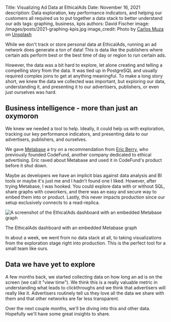 Title: Visualizing Ad Data at EthicalAds
Date: November 16, 2021
description: Data exploration, key performance indicators, and helping our customers all required us to put together a data stack to better understand our ads
tags: graphing, business, kpis
authors: David Fischer
image: /images/posts/2021-graphing-kpis.jpg
image_credit: <span>Photo by <a href="https://unsplash.com/@kmuza?utm_source=unsplash&amp;utm_medium=referral&amp;utm_content=creditCopyText">Carlos Muza</a> on <a href="https://unsplash.com/photos/hpjSkU2UYSU?utm_source=unsplash&amp;utm_medium=referral&amp;utm_content=creditCopyText">Unsplash</a></span>


While we don't track or store personal data at EthicalAds,
running an ad network does generate a ton of data!
This is data like the publishers where certain ads perform best
or the best time of day or region to run certain ads.

However, the data was a bit hard to explore,
let alone creating and telling a compelling story from the data.
It was tied up in PostgreSQL and usually required complex joins
to get at anything meaningful.
To make a long story short, we knew the data we collected was important,
but exploring our data, understanding it,
and presenting it to our advertisers, publishers, or even just ourselves was hard.


## Business intelligence - more than just an oxymoron

We knew we needed a tool to help.
Ideally, it could help us with exploration, tracking our key performance indicators,
and presenting data to our advertisers, publishers, and ourselves.

We gave [Metabase](https://www.metabase.com/?ref=ethicalads.io) a try
on a recommendation from [Eric Berry](https://twitter.com/coderberry),
who previously founded CodeFund, another company dedicated to ethical advertising.
Eric raved about Metabase and used it in CodeFund's product before it shut down.

Maybe as developers we have an implicit bias against data analysis and BI tools
or maybe it's just me and I hadn't found one I liked.
However, after trying Metabase, I was hooked.
You could explore data with or without SQL, share graphs with coworkers,
and there was an easy and secure way to embed them into or product.
Lastly, this never impacts production since our setup exclusively connects to a read-replica.


<div class="postimage text-center">
  <img class="w-75" src="{static}../images/posts/2021-dashboard-screenshot-graphs.png" alt="A screenshot of the EthicalAds dashboard with an embedded Metabase graph">
  <p>The EthicalAds dashboard with an embedded Metabase graph</p>
</div>

In about a week, we went from no data stack at all,
to taking visualizations from the exploration stage right into production.
This is the perfect tool for a small team like ours.


## Data we have yet to explore

A few months back, we started collecting data on how long an ad is on the screen (we call it "view time").
We think this is a really valuable metric in understanding what leads to clickthroughs
and we think that advertisers will really like it.
Advertisers routinely tell us they love all the data we share with them
and that other networks are far less transparent.

Over the next couple months, we'll be diving into this and other data.
Hopefully we'll have some great insights to share.
